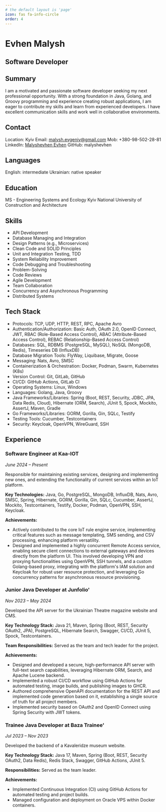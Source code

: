 ```yaml
---
# the default layout is 'page'
icon: fas fa-info-circle
order: 4
---
```


# Evhen Malysh

## Software Developer

## Summary

I am a motivated and passionate software developer seeking my next professional opportunity. With a strong foundation in Java, Golang, and Groovy programming and experience creating robust applications, I am eager to contribute my skills and learn from experienced developers. I have excellent communication skills and work well in collaborative environments.

## Contact

Location: Kyiv
Email: malysh.evgeniy@gmail.com
Mob: +380-98-502-28-81
LinkedIn: [Malyshevhen Evhen](https://www.linkedin.com/in/evhen-malysh/)
GitHub: malyshevhen

## Languages

English: intermediate
Ukrainian: native speaker

## Education

MS - Engineering Systems and Ecology
Kyiv National University of Construction and Architecture

## Skills

- API Development
- Database Managing and Integration
- Design Patterns (e.g., Microservices)
- Clean Code and SOLID Principles
- Unit and Integration Testing, TDD
- System Reliability Improvement
- Code Debugging and Troubleshooting
- Problem-Solving
- Code Reviews
- Agile Development
- Team Collaboration
- Concurrency and Asynchronous Programming
- Distributed Systems

## Tech Stack

- Protocols: TCP, UDP, HTTP, REST, RPC, Apache Avro
- Authentication/Authorization: Basic Auth, OAuth 2.0, OpenID Connect, JWT, RBAC (Role-Based Access Control), ABAC (Attribute-Based Access Control), REBAC (Relationship-Based Access Control)
- Databases: SQL, RDBMS (PostgreSQL, MySQL), NoSQL (MongoDB, Redis), Timeseries DB (InfluxDB)
- Database Migration Tools: FlyWay, Liquibase, Migrate, Goose
- Messaging: Nats, Avro, SMSC
- Containerization & Orchestration: Docker, Podman, Swarm, Kubernetes (K8s)
- Version Control: Git, GitLab, GitHub
- CI/CD: GitHub Actions, GitLab CI
- Operating Systems: Linux, Windows
- Languages: Golang, Java, Groovy
- Java Frameworks/Libraries: Spring (Boot, REST, Security, JDBC, JPA, Data Redis, Cloud), Hibernate (ORM, Search), JUnit 5, Spock, Mockito, AssertJ, Maven, Gradle
- Go Frameworks/Libraries: GORM, Gorilla, Gin, SQLc, Testify
- Testing Tools: Cucumber, Testcontainers
- Security: Keycloak, OpenVPN, WireGuard, SSH

## Experience

### Software Engineer at Kaa-IOT

_June 2024 – Present_

Responsible for maintaining existing services, designing and implementing new ones, and extending the functionality of current services within an IoT platform.

**Key Technologies:** Java, Go, PostgreSQL, MongoDB, InfluxDB, Nats, Avro, SMSC, Spring, Hibernate, GORM, Gorilla, Gin, SQLc, Cucumber, AssertJ, Mockito, Testcontainers, Testify, Docker, Podman, OpenVPN, SSH, Keycloak.

**Achievements:**

- Actively contributed to the core IoT rule engine service, implementing critical features such as message templating, SMS sending, and CSV processing, enhancing platform versatility.
- Designed and implemented a highly concurrent Remote Access service, enabling secure client connections to external gateways and devices directly from the platform UI. This involved developing VPN and proxying functionalities using OpenVPN, SSH tunnels, and a custom Golang-based proxy, integrating with the platform's IAM solution and Keycloak for robust user resource protection, and leveraging Go concurrency patterns for asynchronous resource provisioning.

### Junior Java Developer at Junfolio'

_Nov 2023 – May 2024_

Developed the API server for the Ukrainian Theatre magazine website and CMS.

**Key Technology Stack:** Java 21, Maven, Spring (Boot, REST, Security OAuth2, JPA), PostgreSQL, Hibernate Search, Swagger, CI/CD, JUnit 5, Spock, Testcontainers.

**Team Responsibilities:** Served as the team and tech leader for the project.

**Achievements:**

- Designed and developed a secure, high-performance API server with full-text search capabilities, leveraging Hibernate ORM, Search, and Apache Lucene backend.
- Implemented a robust CI/CD workflow using GitHub Actions for automated testing, image builds, and publishing images to GHCR.
- Authored comprehensive OpenAPI documentation for the REST API and implemented code generation based on it, establishing a single source of truth for all project members.
- Implemented security based on OAuth2 and OpenID Connect using Spring Security with JWT tokens.

### Trainee Java Developer at Baza Trainee'

_Jul 2023 – Nov 2023_

Developed the backend of a Kavaleridze museum website.

**Key Technology Stack:** Java 17, Maven, Spring (Boot, REST, Security OAuth2, Data Redis), Redis Stack, Swagger, GitHub Actions, JUnit 5.

**Responsibilities:** Served as the team leader.

**Achievements:**

- Implemented Continuous Integration (CI) using GitHub Actions for automated testing and project builds.
- Managed configuration and deployment on Oracle VPS within Docker containers.
